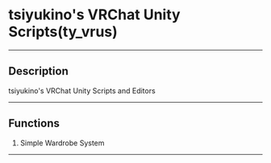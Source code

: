 # tsiyukino's VRChat Unity Scripts(ty_vrus)

---

## Description

tsiyukino's VRChat Unity Scripts and Editors

---

## Functions

1. Simple Wardrobe System

---
